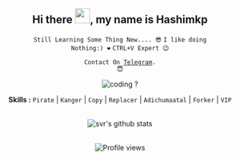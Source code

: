 <div align="center">
<h2>Hi there <img src="https://github.com/svr666/svr666/blob/master/gifs/Hi.gif" width="30px">, my name is Hashimkp</h2>

<div align="center" width="50">

<code>Still Learning Some Thing New.... 😎</code>
<code>I like doing Nothing:) ❤</code>
<code>CTRL+V Expert 😉</code>

<code>Contact On <a href="https://t.me/RiDerOO7">Telegram</a>. 😇</code>

<img src="https://github.com/svr666/svr666/blob/master/gifs/coding.gif" alt="coding ?">

<b>Skills :</b> <code>Pirate</code> | <code>Kanger</code> | <code>Copy</code> | <code>Replacer</code> | <code>Adichumaatal</code> | <code>Forker</code> | <code>VIP</code>

<br><img src="https://github-readme-stats.vercel.app/api?username=Hashimkp&hide=prs,issues&show_icons=true&title_color=56ec99&text_color=ececec&icon_color=00ffba&bg_color=2c2a2a" alt="svr's github stats">

<br><img src="https://gpvc.arturio.dev/Hashimkp" alt="Profile views">

</div>
